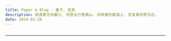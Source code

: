 ```yaml
---
title: Paper & Blog - 量子, 信息
description: 欲渡黄河冰塞川, 将登太行雪满山. 闲来垂钓碧溪上, 忽复乘舟梦日边.
date: 2024-01-28
---
```



```
```

---


```
```
